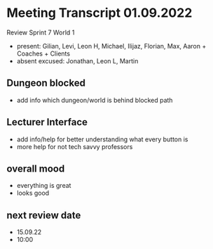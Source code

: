 # Meeting Transcript 01.09.2022

Review Sprint 7 World 1

- present: Gilian, Levi, Leon H, Michael, Ilijaz, Florian, Max, Aaron + Coaches + Clients
- absent excused: Jonathan, Leon L, Martin

## Dungeon blocked

- add info which dungeon/world is behind blocked path

## Lecturer Interface

- add info/help for better understanding what every button is
- more help for not tech savvy professors

## overall mood

- everything is great
- looks good

## next review date

- 15.09.22
- 10:00

